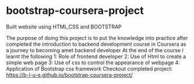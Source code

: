 # bootstrap-coursera-project
Built website using HTML,CSS and BOOTSTRAP

The purpose of doing this project is to put the knowledge into practice after completed the introduction to backend development course in Coursera as a journey to becoming amet backend developer
At the end of the course I learnt the following
1: Role of frontend developer
2: Use of Html to create a simple web page
3: Use of css to control the appearance of webpage
4: Application of Bootstrap css framework
Checkout completed project: https://b-l-u-e.github.io/bootstrap-coursera-project/
